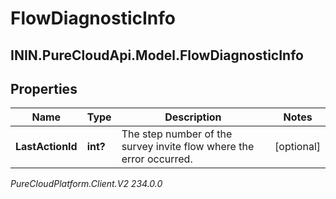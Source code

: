# FlowDiagnosticInfo

## ININ.PureCloudApi.Model.FlowDiagnosticInfo

## Properties

|Name | Type | Description | Notes|
|------------ | ------------- | ------------- | -------------|
| **LastActionId** | **int?** | The step number of the survey invite flow where the error occurred. | [optional] |



_PureCloudPlatform.Client.V2 234.0.0_
